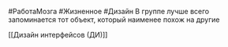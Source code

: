 #РаботаМозга #Жизненное #Дизайн 
В группе лучше всего запоминается тот объект, который наименее похож на другие

[[Дизайн интерфейсов (ДИ)]]
